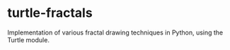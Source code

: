 # turtle-fractals
 Implementation of various fractal drawing techniques in Python, using the Turtle module.
